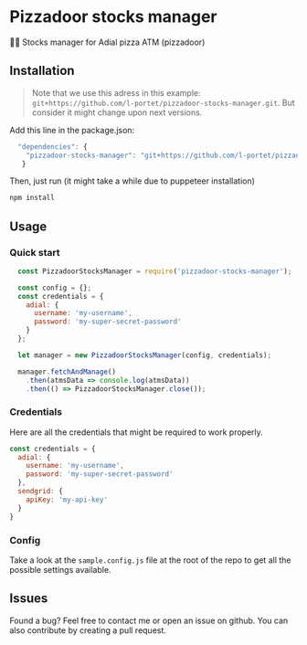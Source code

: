 # Pizzadoor stocks manager
🍕🤖 Stocks manager for Adial pizza ATM (pizzadoor)

## Installation
> Note that we use this adress in this example: `git+https://github.com/l-portet/pizzadoor-stocks-manager.git`. But consider it might change upon next versions.

Add this line in the package.json:
```javascript
  "dependencies": {
    "pizzadoor-stocks-manager": "git+https://github.com/l-portet/pizzadoor-stocks-manager.git"
   }
```
Then, just run (it might take a while due to puppeteer installation)
```bash
npm install
```

## Usage
### Quick start
```javascript
  const PizzadoorStocksManager = require('pizzadoor-stocks-manager');

  const config = {};
  const credentials = {
    adial: {
      username: 'my-username',
      password: 'my-super-secret-password'
    }
  };

  let manager = new PizzadoorStocksManager(config, credentials);

  manager.fetchAndManage()
    .then(atmsData => console.log(atmsData))
    .then(() => PizzadoorStocksManager.close());
```

### Credentials
Here are all the credentials that might be required to work properly.
```javascript
const credentials = {
  adial: {
    username: 'my-username',
    password: 'my-super-secret-password'
  },
  sendgrid: {
    apiKey: 'my-api-key'
  }
}
```

### Config
Take a look at the `sample.config.js` file at the root of the repo to get all the possible settings available.

## Issues
Found a bug? Feel free to contact me or open an issue on github. You can also contribute by creating a pull request.
